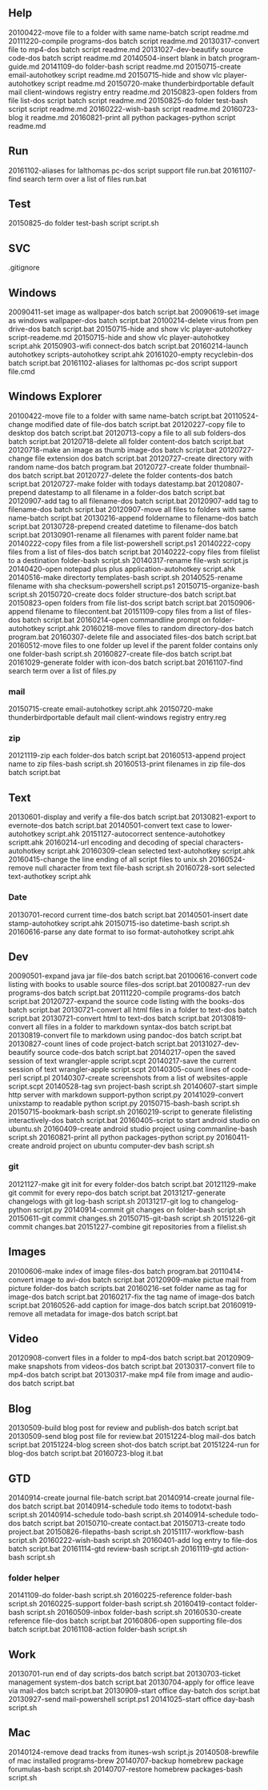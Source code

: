 Help
----

20100422-move file to a folder with same name-batch script readme.md
20111220-compile programs-dos batch script readme.md
20130317-convert file to mp4-dos batch script readme.md
20131027-dev-beautify source code-dos batch script readme.md
20140504-insert blank in batch program-guide.md
20141109-do folder-bash script readme.md
20150715-create email-autohotkey script readme.md
20150715-hide and show vlc player-autohotkey script readme.md
20150720-make thunderbirdportable default mail client-windows registry entry readme.md
20150823-open folders from file list-dos script batch script readme.md
20150825-do folder test-bash script script readme.md
20160222-wish-bash script readme.md
20160723-blog it readme.md
20160821-print all python packages-python script readme.md

Run
---

20161102-aliases for lalthomas pc-dos script support file run.bat
20161107-find search term over a list of files run.bat

Test
----

20150825-do folder test-bash script script.sh

SVC
---

.gitignore

Windows
-------

20090411-set image as wallpaper-dos batch script.bat
20090619-set image as windows wallpaper-dos batch script.bat
20100214-delete virus from pen drive-dos batch script.bat
20150715-hide and show vlc player-autohotkey script-reademe.md
20150715-hide and show vlc player-autohotkey script.ahk
20150903-wifi connect-dos batch script.bat
20160214-launch autohotkey scripts-autohotkey script.ahk
20161020-empty recyclebin-dos batch script.bat
20161102-aliases for lalthomas pc-dos script support file.cmd

Windows Explorer
-----------------

20100422-move file to a folder with same name-batch script.bat
20110524-change modified date of file-dos batch script.bat
20120227-copy file to desktop dos batch script.bat
20120713-copy a file to all sub folders-dos batch script.bat
20120718-delete all folder content-dos batch script.bat
20120718-make an image as thumb image-dos batch script.bat
20120727-change file extension dos batch script.bat
20120727-create directory with random name-dos batch program.bat
20120727-create folder thumbnail-dos batch script.bat
20120727-delete the folder contents-dos batch script.bat
20120727-make folder with todays datestamp.bat
20120807-prepend datestamp to all filename in a folder-dos batch script.bat
20120907-add tag to all filename-dos batch script.bat
20120907-add tag to filename-dos batch script.bat
20120907-move all files to folders with same name-batch script.bat
20130216-append foldername to filename-dos batch script.bat
20130728-prepend created datetime to filename-dos batch script.bat
20130901-rename all filenames with parent folder name.bat
20140222-copy files from a file list-powershell script.ps1
20140222-copy files from a list of files-dos batch script.bat
20140222-copy files from filelist to a destination folder-bash script.sh
20140317-rename file-wsh script.js
20140420-open notepad plus plus application-autohotkey script.ahk
20140516-make directorty templates-bash script.sh
20140525-rename filename with sha checksum-powershell script.ps1
20150715-organize-bash script.sh
20150720-create docs folder structure-dos batch script.bat
20150823-open folders from file list-dos script batch script.bat
20150906-append filename to filecontent.bat
20151109-copy files from a list of files-dos batch script.bat
20160214-open commandline prompt on folder-autohotkey script.ahk
20160218-move files to random directory-dos batch program.bat
20160307-delete file and associated files-dos batch script.bat
20160512-move files to one folder up level if the parent folder contains only one folder-bash script.sh
20160827-create file-dos batch script.bat
20161029-generate folder with icon-dos batch script.bat
20161107-find search term over a list of files.py


### mail

20150715-create email-autohotkey script.ahk
20150720-make thunderbirdportable default mail client-windows registry entry.reg


### zip

20121119-zip each folder-dos batch script.bat
20160513-append project name to zip files-bash script.sh
20160513-print filenames in zip file-dos batch script.bat

Text
----

20130601-display and verify a file-dos batch script.bat
20130821-export to evernote-dos batch script.bat
20140501-convert text case to lower-autohotkey script.ahk
20151127-autocorrect sentence-autohotkey scriptt.ahk
20160214-url encoding and decoding of special characters-autohotkey script.ahk
20160309-clean selected text-autohotkey script.ahk
20160415-change the line ending of all script files to unix.sh
20160524-remove null character from text file-bash script.sh
20160728-sort selected text-authotkey script.ahk

### Date

20130701-record current time-dos batch script.bat
20140501-insert date stamp-autohotkey script.ahk
20150715-iso datetime-bash script.sh
20160616-parse any date format to iso format-autohotkey script.ahk

Dev
---

20090501-expand java jar file-dos batch  script.bat
20100616-convert code listing with books to usable source files-dos script.bat
20100827-run dev programs-dos batch script.bat
20111220-compile programs-dos batch script.bat
20120727-expand the source code listing with the books-dos batch script.bat
20130721-convert all html files in a folder to text-dos batch script.bat
20130721-convert html to text-dos batch script.bat
20130819-convert all files in a folder to markdown syntax-dos batch script.bat
20130819-convert file to markdown using pandoc-dos batch script.bat
20130827-count lines of code project-batch script.bat
20131027-dev-beautify source code-dos batch script.bat
20140217-open the saved session of text wrangler-apple script.scpt
20140217-save the current session of text wrangler-apple script.scpt
20140305-count lines of code-perl script.pl
20140307-create screenshots from a list of websites-apple script.scpt
20140528-tag svn project-bash script.sh
20140607-start simple http server with markdown support-python script.py
20141029-convert unixstamp to readable python script.py
20150715-bash-bash script.sh
20150715-bookmark-bash script.sh
20160219-script to generate filelisting interactively-dos batch script.bat
20160405-script to start android studio on ubuntu.sh
20160409-create android studio project using commanline-bash script.sh
20160821-print all python packages-python script.py
20160411-create android project on ubuntu computer-dev bash script.sh

### git

20121127-make git init for every folder-dos batch script.bat
20121129-make git commit for every repo-dos batch script.bat
20131217-generate changelogs with git log-bash script.sh
20131217-git log to changelog-python script.py
20140914-commit git changes on folder-bash script.sh
20150611-git commit changes.sh
20150715-git-bash script.sh
20151226-git commit changes.bat
20151227-combine git repositories from a filelist.sh

Images
-------

20100606-make index of image files-dos batch program.bat
20110414-convert image to avi-dos batch script.bat
20120909-make pictue mail from picture folder-dos batch scripts.bat
20160216-set folder name as tag for image-dos batch script.bat
20160217-fix the tag name of image-dos batch script.bat
20160526-add caption for image-dos batch script.bat
20160919-remove all metadata for image-dos batch script.bat

Video
-----

20120908-convert files in a folder to mp4-dos batch script.bat
20120909-make snapshots from videos-dos batch script.bat
20130317-convert file to mp4-dos batch script.bat
20130317-make mp4 file from image and audio-dos batch script.bat

Blog
----

20130509-build blog post for review and publish-dos batch script.bat
20130509-send blog post file for review.bat
20151224-blog mail-dos batch script.bat
20151224-blog screen shot-dos batch script.bat
20151224-run for blog-dos batch script.bat
20160723-blog it.bat

GTD
----

20140914-create journal file-batch script.bat
20140914-create journal file-dos batch script.bat
20140914-schedule todo items to todotxt-bash script.sh
20140914-schedule todo-bash script.sh
20140914-schedule todo-dos batch script.bat
20150710-create contact.bat
20150713-create todo project.bat
20150826-filepaths-bash script.sh
20151117-workflow-bash script.sh
20160222-wish-bash script.sh
20160401-add log entry to file-dos batch script.bat
20161114-gtd review-bash script.sh
20161119-gtd action-bash script.sh

### folder helper

20141109-do folder-bash script.sh
20160225-reference folder-bash script.sh
20160225-support folder-bash script.sh
20160419-contact folder-bash script.sh
20160509-inbox folder-bash script.sh
20160530-create reference file-dos batch script.bat
20160806-open supporting file-dos batch script.bat
20161108-action folder-bash script.sh


Work
----

20130701-run end of day scripts-dos batch script.bat
20130703-ticket management system-dos batch script.bat
20130704-apply for office leave via mail-dos batch script.bat
20130909-start office day-batch dos script.bat
20130927-send mail-powershell script.ps1
20141025-start office day-bash script.sh

Mac
-----

20140124-remove dead tracks from itunes-wsh script.js
20140508-brewfile of mac installed programs-brew
20140707-backup homebrew package forumulas-bash script.sh
20140707-restore homebrew packages-bash script.sh

